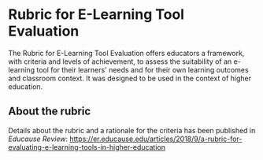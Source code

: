 # Rubric for E-Learning Tool Evaluation
The Rubric for E-Learning Tool Evaluation offers educators a framework, with criteria and levels of achievement, to assess the suitability of an e-learning tool for their learners' needs and for their own learning outcomes and classroom context. It was designed to be used in the context of higher education.

## About the rubric
Details about the rubric and a rationale for the criteria has been published in *Educause Review*: https://er.educause.edu/articles/2018/9/a-rubric-for-evaluating-e-learning-tools-in-higher-education
